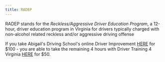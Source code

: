 ```yaml
---
title: RADEP
---
```

RADEP stands for the *Reckless/Aggressive Driver Education Program*, a 12-hour, driver education program in Virginia for drivers typically charged with non-alcohol related reckless and/or aggressive driving offense

I﻿f you take Abigail's Driving School's online Driver Improvement [HERE](https://www.va-drivercourses.com/clickIn.php?school=263) for $100 - you are able to take the remaining 4 hours with Driver Training 4 Virginia [HERE](https://courses.drivertraining4virginia.com/p/virginia-reckless-aggressive-driver-education) for $50.